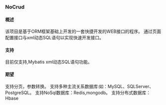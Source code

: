 ### NoCrud
#### 概述
该项目是基于ORM框架基础上开发的一套快捷开发的WEB接口的程序。
通过页面配置接口与xml动态SQL语句以实现快速开发接口。



#### 支持
目前仅支持,Mybatis xml动态SQL语句功能。

#### 期望
支持分页，参数转换。
支持多种主流关系数据库:如：MySQL、SQLServer、PostgreSQL。
支持NoSql数据库：Redis,mongodb。
支持分布式数据库：Hbase